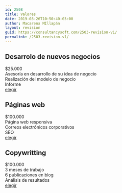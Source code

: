 ```yaml
---
id: 2508
title: Valores
date: 2019-03-26T10:50:40-03:00
author: Macarena MIllapán
layout: revision
guid: https://consultancysoft.com/2503-revision-v1/
permalink: /2503-revision-v1/
---
```

## Desarrolo de nuevos negocios

$25.000  
Asesoría en desarrollo de su idea de negocio  
Realización del modelo de negocio  
Informe  
[elegir](https://consultancysoft.com/contacto/)

## Páginas web

$100.000  
Página web responsiva  
Correos electrónicos corporativos  
SEO  
[elegir](https://consultancysoft.com/contacto/)

## Copywritting

$100.000  
3 meses de trabajo  
6 publicaciones en blog  
Análisis de resultados  
[elegir](https://consultancysoft.com/contacto/)